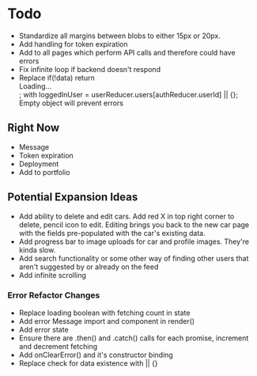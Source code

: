 # Todo
- Standardize all margins between blobs to either 15px or 20px.
- Add handling for token expiration
- Add <Message> to all pages which perform API calls and therefore could have errors
- Fix infinite loop if backend doesn't respond
- Replace if(!data) return <div>Loading...</div>; with loggedInUser = userReducer.users[authReducer.userId] || {};  Empty object will prevent errors


## Right Now
- Message
- Token expiration
- Deployment
- Add to portfolio

## Potential Expansion Ideas
- Add ability to delete and edit cars.  Add red X in top right corner to delete, pencil icon to edit.  Editing brings you back to the new car page with the fields pre-populated with the car's existing data.
- Add progress bar to image uploads for car and profile images.  They're kinda slow.
- Add search functionality or some other way of finding other users that aren't suggested by <ExplorePage> or already on the feed
- Add infinite scrolling


### Error Refactor Changes
- Replace loading boolean with fetching count in state
- Add error Message import and component in render()
- Add error state 
- Ensure there are .then() and .catch() calls for each promise, increment and decrement fetching
- Add onClearError() and it's constructor binding
- Replace check for data existence with || {}